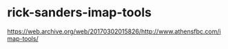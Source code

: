 # rick-sanders-imap-tools
https://web.archive.org/web/20170302015826/http://www.athensfbc.com/imap-tools/
